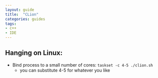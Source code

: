 ```yaml
---
layout: guide
title:  "CLion"
categories: guides
tags:
- c++
- IDE
---
```


## Hanging on Linux:
- Bind process to a small number of cores: `taskset -c 4-5 ./clion.sh`
    - you can substitute 4-5 for whatever you like
